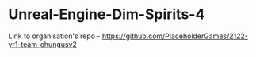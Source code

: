 # Unreal-Engine-Dim-Spirits-4

Link to organisation's repo - https://github.com/PlaceholderGames/2122-yr1-team-chungusv2
